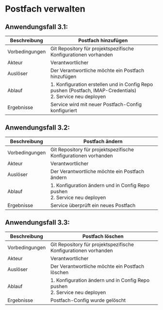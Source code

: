 # Postfach verwalten

## Anwendungsfall 3.1:

| Beschreibung | Postfach hinzufügen |
| ------------- | --- |
| Vorbedingungen | Git Repository für projektspezifische Konfigurationen vorhanden |
| Akteur | Verantwortlicher |
| Auslöser | Der Verantwortliche möchte ein Postfach hinzufügen |
| Ablauf | 1. Konfiguration erstellen und in Config Repo pushen (Postfach, IMAP-Credentials) <br/> 2. Service neu deployen |
| Ergebnisse | Service wird mit neuer Postfach-Config konfiguriert |

## Anwendungsfall 3.2:

| Beschreibung | Postfach ändern |
| ------------- | --- |
| Vorbedingungen | Git Repository für projektspezifische Konfigurationen vorhanden |
| Akteur | Verantwortlicher |
| Auslöser | Der Verantwortliche möchte ein Postfach ändern |
| Ablauf | 1. Konfiguration ändern und in Config Repo pushen <br/> 2. Service neu deployen |
| Ergebnisse | Service überprüft ein neues Postfach |

## Anwendungsfall 3.3:

| Beschreibung | Postfach löschen |
| ------------- | --- |
| Vorbedingungen | Git Repository für projektspezifische Konfigurationen vorhanden |
| Akteur | Verantwortlicher |
| Auslöser | Der Verantwortliche möchte ein Postfach löschen |
| Ablauf | 1. Konfiguration ändern und in Config Repo pushen <br/> 2. Service neu deployen |
| Ergebnisse | Postfach-Config wurde gelöscht |
